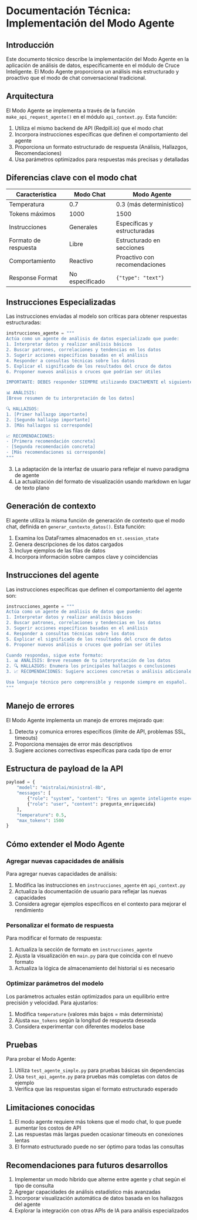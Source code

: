 # Documentación Técnica: Implementación del Modo Agente

## Introducción

Este documento técnico describe la implementación del Modo Agente en la aplicación de análisis de datos, específicamente en el módulo de Cruce Inteligente. El Modo Agente proporciona un análisis más estructurado y proactivo que el modo de chat conversacional tradicional.

## Arquitectura

El Modo Agente se implementa a través de la función `make_api_request_agente()` en el módulo `api_context.py`. Esta función:

1. Utiliza el mismo backend de API (Redpill.io) que el modo chat
2. Incorpora instrucciones específicas que definen el comportamiento del agente
3. Proporciona un formato estructurado de respuesta (Análisis, Hallazgos, Recomendaciones)
4. Usa parámetros optimizados para respuestas más precisas y detalladas

## Diferencias clave con el modo chat

| Característica       | Modo Chat       | Modo Agente                   |
| -------------------- | --------------- | ----------------------------- |
| Temperatura          | 0.7             | 0.3 (más determinístico)      |
| Tokens máximos       | 1000            | 1500                          |
| Instrucciones        | Generales       | Específicas y estructuradas   |
| Formato de respuesta | Libre           | Estructurado en secciones     |
| Comportamiento       | Reactivo        | Proactivo con recomendaciones |
| Response Format      | No especificado | `{"type": "text"}`            |

## Instrucciones Especializadas

Las instrucciones enviadas al modelo son críticas para obtener respuestas estructuradas:

```python
instrucciones_agente = """
Actúa como un agente de análisis de datos especializado que puede:
1. Interpretar datos y realizar análisis básicos
2. Buscar patrones, correlaciones y tendencias en los datos
3. Sugerir acciones específicas basadas en el análisis
4. Responder a consultas técnicas sobre los datos
5. Explicar el significado de los resultados del cruce de datos
6. Proponer nuevos análisis o cruces que podrían ser útiles

IMPORTANTE: DEBES responder SIEMPRE utilizando EXACTAMENTE el siguiente formato estructurado:

📊 ANÁLISIS:
[Breve resumen de tu interpretación de los datos]

🔍 HALLAZGOS:
1. [Primer hallazgo importante]
2. [Segundo hallazgo importante]
3. [Más hallazgos si corresponde]

📈 RECOMENDACIONES:
- [Primera recomendación concreta]
- [Segunda recomendación concreta]
- [Más recomendaciones si corresponde]
"""
```

3. La adaptación de la interfaz de usuario para reflejar el nuevo paradigma de agente
4. La actualización del formato de visualización usando markdown en lugar de texto plano

## Generación de contexto

El agente utiliza la misma función de generación de contexto que el modo chat, definida en `generar_contexto_datos()`. Esta función:

1. Examina los DataFrames almacenados en `st.session_state`
2. Genera descripciones de los datos cargados
3. Incluye ejemplos de las filas de datos
4. Incorpora información sobre campos clave y coincidencias

## Instrucciones del agente

Las instrucciones específicas que definen el comportamiento del agente son:

```python
instrucciones_agente = """
Actúa como un agente de análisis de datos que puede:
1. Interpretar datos y realizar análisis básicos
2. Buscar patrones, correlaciones y tendencias en los datos
3. Sugerir acciones específicas basadas en el análisis
4. Responder a consultas técnicas sobre los datos
5. Explicar el significado de los resultados del cruce de datos
6. Proponer nuevos análisis o cruces que podrían ser útiles

Cuando respondas, sigue este formato:
1. 📊 ANÁLISIS: Breve resumen de tu interpretación de los datos
2. 🔍 HALLAZGOS: Enumera los principales hallazgos o conclusiones
3. 📈 RECOMENDACIONES: Sugiere acciones concretas o análisis adicionales

Usa lenguaje técnico pero comprensible y responde siempre en español.
"""
```

## Manejo de errores

El Modo Agente implementa un manejo de errores mejorado que:

1. Detecta y comunica errores específicos (límite de API, problemas SSL, timeouts)
2. Proporciona mensajes de error más descriptivos
3. Sugiere acciones correctivas específicas para cada tipo de error

## Estructura de payload de la API

```python
payload = {
    "model": "mistralai/ministral-8b",
    "messages": [
        {"role": "system", "content": "Eres un agente inteligente especializado en análisis de datos..."},
        {"role": "user", "content": pregunta_enriquecida}
    ],
    "temperature": 0.5,
    "max_tokens": 1500
}
```

## Cómo extender el Modo Agente

### Agregar nuevas capacidades de análisis

Para agregar nuevas capacidades de análisis:

1. Modifica las instrucciones en `instrucciones_agente` en `api_context.py`
2. Actualiza la documentación de usuario para reflejar las nuevas capacidades
3. Considera agregar ejemplos específicos en el contexto para mejorar el rendimiento

### Personalizar el formato de respuesta

Para modificar el formato de respuesta:

1. Actualiza la sección de formato en `instrucciones_agente`
2. Ajusta la visualización en `main.py` para que coincida con el nuevo formato
3. Actualiza la lógica de almacenamiento del historial si es necesario

### Optimizar parámetros del modelo

Los parámetros actuales están optimizados para un equilibrio entre precisión y velocidad. Para ajustarlos:

1. Modifica `temperature` (valores más bajos = más determinista)
2. Ajusta `max_tokens` según la longitud de respuesta deseada
3. Considera experimentar con diferentes modelos base

## Pruebas

Para probar el Modo Agente:

1. Utiliza `test_agente_simple.py` para pruebas básicas sin dependencias
2. Usa `test_api_agente.py` para pruebas más completas con datos de ejemplo
3. Verifica que las respuestas sigan el formato estructurado esperado

## Limitaciones conocidas

1. El modo agente requiere más tokens que el modo chat, lo que puede aumentar los costos de API
2. Las respuestas más largas pueden ocasionar timeouts en conexiones lentas
3. El formato estructurado puede no ser óptimo para todas las consultas

## Recomendaciones para futuros desarrollos

1. Implementar un modo híbrido que alterne entre agente y chat según el tipo de consulta
2. Agregar capacidades de análisis estadístico más avanzadas
3. Incorporar visualización automática de datos basada en los hallazgos del agente
4. Explorar la integración con otras APIs de IA para análisis especializados
